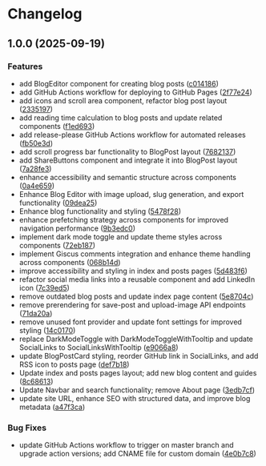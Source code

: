 # Changelog

## 1.0.0 (2025-09-19)


### Features

* add BlogEditor component for creating blog posts ([c014186](https://github.com/aryanranderiya/blog/commit/c0141865e879ea5e881170aa5109dd558ea3cfd4))
* add GitHub Actions workflow for deploying to GitHub Pages ([2f77e24](https://github.com/aryanranderiya/blog/commit/2f77e2418f061f17ad9f93cb3ce6b1bcf421b0f5))
* add icons and scroll area component, refactor blog post layout ([2335197](https://github.com/aryanranderiya/blog/commit/233519743d81fb37c85c1c2a9012e480e422d0ed))
* add reading time calculation to blog posts and update related components ([f1ed693](https://github.com/aryanranderiya/blog/commit/f1ed6938fe949a38aaeb16ba28262b13295d9758))
* add release-please GitHub Actions workflow for automated releases ([fb50e3d](https://github.com/aryanranderiya/blog/commit/fb50e3d92991949055b3011f40bc692bfdaaf2a4))
* add scroll progress bar functionality to BlogPost layout ([7682137](https://github.com/aryanranderiya/blog/commit/76821373b6e47072ae8c152e5d2d60354651a97e))
* add ShareButtons component and integrate it into BlogPost layout ([7a28fe3](https://github.com/aryanranderiya/blog/commit/7a28fe37a5d6f721403d26e8436e2aa5bc07dcaa))
* enhance accessibility and semantic structure across components ([0a4e659](https://github.com/aryanranderiya/blog/commit/0a4e659e642aede5ee205840962e7b44e67fe3f3))
* Enhance Blog Editor with image upload, slug generation, and export functionality ([09dea25](https://github.com/aryanranderiya/blog/commit/09dea25ded1a69cee55b2064e9c88d2352ac024a))
* Enhance blog functionality and styling ([5478f28](https://github.com/aryanranderiya/blog/commit/5478f289a1d57218c1cc832276eb20f442aa0d33))
* enhance prefetching strategy across components for improved navigation performance ([9b3edc0](https://github.com/aryanranderiya/blog/commit/9b3edc0edaf0f601571be403a6898105d2be9a88))
* implement dark mode toggle and update theme styles across components ([72eb187](https://github.com/aryanranderiya/blog/commit/72eb18776c3f98649b8656be2f9e8d8ce6901694))
* implement Giscus comments integration and enhance theme handling across components ([068b14d](https://github.com/aryanranderiya/blog/commit/068b14db5ae604c8a3bac30b9f12cbd3ac8a3165))
* improve accessibility and styling in index and posts pages ([5d483f6](https://github.com/aryanranderiya/blog/commit/5d483f6d07f544198b4e872eb77c8083f35bae5b))
* refactor social media links into a reusable component and add LinkedIn icon ([7c39ed5](https://github.com/aryanranderiya/blog/commit/7c39ed506b9005fdf03ec0c1625bfafb6e98607f))
* remove outdated blog posts and update index page content ([5e8704c](https://github.com/aryanranderiya/blog/commit/5e8704c1644500a883c4f25890489d3b74ba1415))
* remove prerendering for save-post and upload-image API endpoints ([71da20a](https://github.com/aryanranderiya/blog/commit/71da20a395f12c4266cb21cc2c18023c322eff72))
* remove unused font provider and update font settings for improved styling ([14c0170](https://github.com/aryanranderiya/blog/commit/14c0170dcb9e76ec238dfa48a9224097053fc81b))
* replace DarkModeToggle with DarkModeToggleWithTooltip and update SocialLinks to SocialLinksWithTooltip ([e9066a8](https://github.com/aryanranderiya/blog/commit/e9066a834a5982e26c0ae16d147a86066e76ffa8))
* update BlogPostCard styling, reorder GitHub link in SocialLinks, and add RSS icon to posts page ([def7b18](https://github.com/aryanranderiya/blog/commit/def7b18c978ed61b94ee6f756da3b5ff9d84c3d3))
* Update index and posts pages layout; add new blog content and guides ([8c68613](https://github.com/aryanranderiya/blog/commit/8c68613f9977dab4abd440b260d86a396ed4a4d8))
* Update Navbar and search functionality; remove About page ([3edb7cf](https://github.com/aryanranderiya/blog/commit/3edb7cf552df625c908b45d142b8ca0815cd31cc))
* update site URL, enhance SEO with structured data, and improve blog metadata ([a47f3ca](https://github.com/aryanranderiya/blog/commit/a47f3ca42c112ff7c53ea442eeb75720962bb60f))


### Bug Fixes

* update GitHub Actions workflow to trigger on master branch and upgrade action versions; add CNAME file for custom domain ([4e0b7c8](https://github.com/aryanranderiya/blog/commit/4e0b7c8f4f7e15a7e07a57aa58f33af7a6bdb897))
